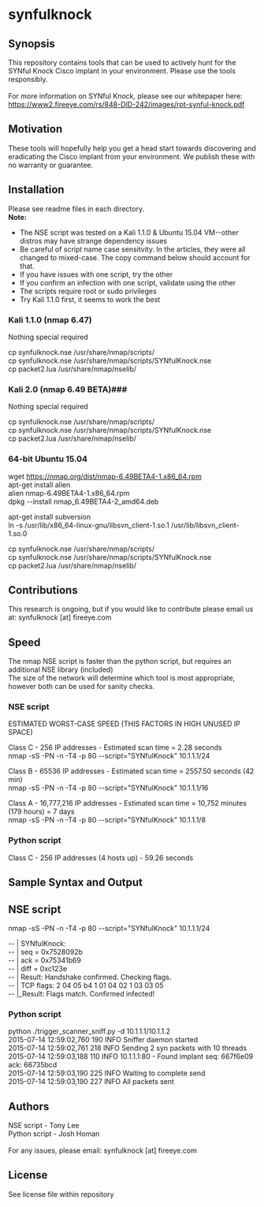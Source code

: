 # synfulknock

## Synopsis

This repository contains tools that can be used to actively hunt for the SYNful Knock Cisco implant in your environment.  Please use the tools responsibly.<br><br>
For more information on SYNful Knock, please see our whitepaper here:  
https://www2.fireeye.com/rs/848-DID-242/images/rpt-synful-knock.pdf

## Motivation

These tools will hopefully help you get a head start towards discovering and eradicating the Cisco implant from your environment.  We publish these with no warranty or guarantee.

## Installation

Please see readme files in each directory.<br>
**Note:**
- The NSE script was tested on a Kali 1.1.0 & Ubuntu 15.04 VM--other distros may have strange dependency issues<br>
- Be careful of script name case sensitvity.  In the articles, they were all changed to mixed-case.  The copy command below should account for that.
- If you have issues with one script, try the other
- If you confirm an infection with one script, validate using the other
- The scripts require root or sudo privileges
- Try Kali 1.1.0 first, it seems to work the best

### Kali 1.1.0 (nmap 6.47) ###
Nothing special required

cp synfulknock.nse /usr/share/nmap/scripts/<br>
cp synfulknock.nse /usr/share/nmap/scripts/SYNfulKnock.nse<br>
cp packet2.lua /usr/share/nmap/nselib/<br>

### Kali 2.0 (nmap 6.49 BETA)###
Nothing special required

cp synfulknock.nse /usr/share/nmap/scripts/<br>
cp synfulknock.nse /usr/share/nmap/scripts/SYNfulKnock.nse<br>
cp packet2.lua /usr/share/nmap/nselib/<br>

### 64-bit Ubuntu 15.04

wget https://nmap.org/dist/nmap-6.49BETA4-1.x86_64.rpm<br>
apt-get install alien<br>
alien nmap-6.49BETA4-1.x86_64.rpm<br>
dpkg --install nmap_6.49BETA4-2_amd64.deb<br>

apt-get install subversion<br>
ln -s /usr/lib/x86_64-linux-gnu/libsvn_client-1.so.1 /usr/lib/libsvn_client-1.so.0<br>

cp synfulknock.nse /usr/share/nmap/scripts/<br>
cp synfulknock.nse /usr/share/nmap/scripts/SYNfulKnock.nse<br>
cp packet2.lua /usr/share/nmap/nselib/<br>

## Contributions

This research is ongoing, but if you would like to contribute please email us at:  synfulknock [at] fireeye.com

## Speed

The nmap NSE script is faster than the python script, but requires an additional NSE library (included)<br>
The size of the network will determine which tool is most appropriate, however both can be used for sanity checks.

### NSE script
ESTIMATED WORST-CASE SPEED (THIS FACTORS IN HIGH UNUSED IP SPACE)<br>

Class C - 256 IP addresses - Estimated scan time = 2.28 seconds<br>
nmap -sS -PN -n -T4 -p 80 --script="SYNfulKnock" 10.1.1.1/24<br>

Class B - 65536 IP addresses - Estimated scan time = 2557.50 seconds (42 min)<br>
nmap -sS -PN -n -T4 -p 80 --script="SYNfulKnock" 10.1.1.1/16<br>

Class A - 16,777,216 IP addresses - Estimated scan time = 10,752 minutes (179 hours) = 7 days<br>
nmap -sS -PN -n -T4 -p 80 --script="SYNfulKnock" 10.1.1.1/8<br>

### Python script
Class C - 256 IP addresses (4 hosts up) - 59.26 seconds

## Sample Syntax and Output

## NSE script
nmap -sS -PN -n -T4 -p 80 --script="SYNfulKnock" 10.1.1.1/24

-- | SYNfulKnock:<br>
-- | seq = 0x7528092b<br>
-- | ack = 0x75341b69<br>
-- | diff = 0xc123e<br>
-- | Result:  Handshake confirmed.  Checking flags.<br>
-- | TCP flags: 2 04 05 b4 1 01 04 02 1 03 03 05<br>
-- |_Result:  Flags match.  Confirmed infected!<br>


### Python script
python ./trigger_scanner_sniff.py -d 10.1.1.1/10.1.1.2<br>
2015-07-14 12:59:02,760 190 INFO    Sniffer daemon started<br>
2015-07-14 12:59:02,761 218 INFO    Sending 2 syn packets with 10 threads<br>
2015-07-14 12:59:03,188 110 INFO    10.1.1.1:80 - Found implant seq: 667f6e09 ack: 66735bcd<br>
2015-07-14 12:59:03,190 225 INFO    Waiting to complete send<br>
2015-07-14 12:59:03,190 227 INFO    All packets sent<br>

## Authors

NSE script - Tony Lee<br>
Python script - Josh Homan<br><br>
For any issues, please email:  synfulknock [at] fireeye.com

## License

See license file within repository

